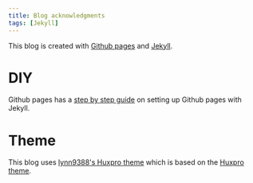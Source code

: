 ```yaml
---
title: Blog acknowledgments
tags: [Jekyll]
---
```


This blog is created with [Github pages](https://pages.github.com/) and
[Jekyll](https://jekyllrb.com/).

# DIY

Github pages has a
[step by step guide](https://docs.github.com/en/pages/setting-up-a-github-pages-site-with-jekyll)
on setting up Github pages with Jekyll.

# Theme

This blog uses [lynn9388's Huxpro theme](https://github.com/lynn9388/huxpro)
which is based on the  [Huxpro theme](https://github.com/Huxpro/huxpro.github.io).
